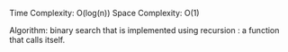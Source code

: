 Time Complexity:   O(log(n))
Space Complexity:   O(1)

Algorithm: binary search that is implemented using recursion : a function that calls itself.
